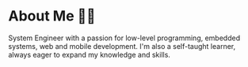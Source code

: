 
# About Me  🧘‍♂️
System Engineer with a passion for low-level programming, embedded systems, web and mobile development. I'm also a self-taught learner, always eager to expand my knowledge and skills.
